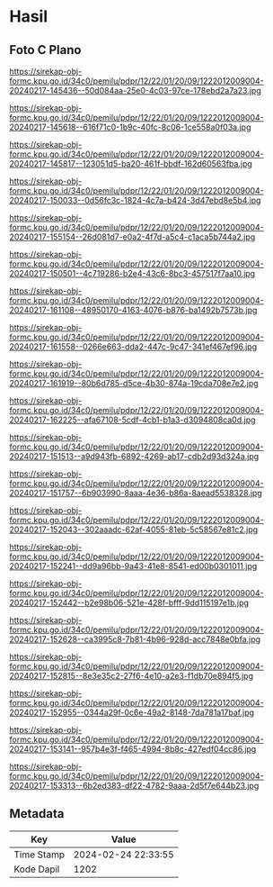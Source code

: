 # Hasil

## Foto C Plano

https://sirekap-obj-formc.kpu.go.id/34c0/pemilu/pdpr/12/22/01/20/09/1222012009004-20240217-145436--50d084aa-25e0-4c03-97ce-178ebd2a7a23.jpg

https://sirekap-obj-formc.kpu.go.id/34c0/pemilu/pdpr/12/22/01/20/09/1222012009004-20240217-145618--616f71c0-1b9c-40fc-8c06-1ce558a0f03a.jpg

https://sirekap-obj-formc.kpu.go.id/34c0/pemilu/pdpr/12/22/01/20/09/1222012009004-20240217-145817--123051d5-ba20-461f-bbdf-162d60563fba.jpg

https://sirekap-obj-formc.kpu.go.id/34c0/pemilu/pdpr/12/22/01/20/09/1222012009004-20240217-150033--0d56fc3c-1824-4c7a-b424-3d47ebd8e5b4.jpg

https://sirekap-obj-formc.kpu.go.id/34c0/pemilu/pdpr/12/22/01/20/09/1222012009004-20240217-155154--26d081d7-e0a2-4f7d-a5c4-c1aca5b744a2.jpg

https://sirekap-obj-formc.kpu.go.id/34c0/pemilu/pdpr/12/22/01/20/09/1222012009004-20240217-150501--4c719286-b2e4-43c6-8bc3-457517f7aa10.jpg

https://sirekap-obj-formc.kpu.go.id/34c0/pemilu/pdpr/12/22/01/20/09/1222012009004-20240217-161108--48950170-4163-4076-b876-ba1492b7573b.jpg

https://sirekap-obj-formc.kpu.go.id/34c0/pemilu/pdpr/12/22/01/20/09/1222012009004-20240217-161558--0266e663-dda2-447c-9c47-341ef467ef96.jpg

https://sirekap-obj-formc.kpu.go.id/34c0/pemilu/pdpr/12/22/01/20/09/1222012009004-20240217-161919--80b6d785-d5ce-4b30-874a-19cda708e7e2.jpg

https://sirekap-obj-formc.kpu.go.id/34c0/pemilu/pdpr/12/22/01/20/09/1222012009004-20240217-162225--afa67108-5cdf-4cb1-b1a3-d3094808ca0d.jpg

https://sirekap-obj-formc.kpu.go.id/34c0/pemilu/pdpr/12/22/01/20/09/1222012009004-20240217-151513--a9d943fb-6892-4269-ab17-cdb2d93d324a.jpg

https://sirekap-obj-formc.kpu.go.id/34c0/pemilu/pdpr/12/22/01/20/09/1222012009004-20240217-151757--6b903990-8aaa-4e36-b86a-8aead5538328.jpg

https://sirekap-obj-formc.kpu.go.id/34c0/pemilu/pdpr/12/22/01/20/09/1222012009004-20240217-152043--302aaadc-62af-4055-81eb-5c58567e81c2.jpg

https://sirekap-obj-formc.kpu.go.id/34c0/pemilu/pdpr/12/22/01/20/09/1222012009004-20240217-152241--dd9a96bb-9a43-41e8-8541-ed00b0301011.jpg

https://sirekap-obj-formc.kpu.go.id/34c0/pemilu/pdpr/12/22/01/20/09/1222012009004-20240217-152442--b2e98b06-521e-428f-bfff-9dd115197e1b.jpg

https://sirekap-obj-formc.kpu.go.id/34c0/pemilu/pdpr/12/22/01/20/09/1222012009004-20240217-152628--ca3995c8-7b81-4b96-928d-acc7848e0bfa.jpg

https://sirekap-obj-formc.kpu.go.id/34c0/pemilu/pdpr/12/22/01/20/09/1222012009004-20240217-152815--8e3e35c2-27f6-4e10-a2e3-f1db70e894f5.jpg

https://sirekap-obj-formc.kpu.go.id/34c0/pemilu/pdpr/12/22/01/20/09/1222012009004-20240217-152955--0344a29f-0c6e-49a2-8148-7da781a17baf.jpg

https://sirekap-obj-formc.kpu.go.id/34c0/pemilu/pdpr/12/22/01/20/09/1222012009004-20240217-153141--957b4e3f-f465-4994-8b8c-427edf04cc86.jpg

https://sirekap-obj-formc.kpu.go.id/34c0/pemilu/pdpr/12/22/01/20/09/1222012009004-20240217-153313--6b2ed383-df22-4782-9aaa-2d5f7e644b23.jpg


## Metadata

| Key        | Value               |
| ---------- | ------------------- |
| Time Stamp | 2024-02-24 22:33:55 |
| Kode Dapil | 1202                |



